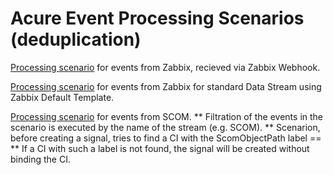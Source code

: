 # Acure Event Processing Scenarios (deduplication)

[Processing scenario](Zabbix%20Webhook%20Signal%20Processor.txt) for events from Zabbix, recieved via Zabbix Webhook.

[Processing scenario](Zabbix%20Default%20Signal%20Processor.txt) for events from Zabbix for standard Data Stream using Zabbix Default Template.

[Processing scenario](SCOM%20Signals%20processor.txt) for events from SCOM.
** Filtration of the events in the scenario is executed by the name of the stream (e.g. SCOM).
** Scenarion, before creating a signal, tries to find a CI with the ScomObjectPath label == <ObjectPath field in the primary event>
** If a CI with such a label is not found, the signal will be created without binding the CI.
